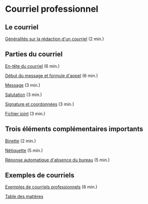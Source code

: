 # Courriel professionnel

## Le courriel

[Généralités sur la rédaction d'un courriel](http://bdl.oqlf.gouv.qc.ca/bdl/gabarit_bdl.asp?Th=2&t1=&id=2347 "Lien vers l'article « Généralités sur la rédaction d'un courriel » sur la Banque de dépannage linguistique de l'Office québécois de la langue française") (2 min.)

## Parties du courriel

[En-tête du courriel](http://bdl.oqlf.gouv.qc.ca/bdl/gabarit_bdl.asp?Th=2&t1=&id=4943 "Lien vers l'article « En-tête » sur la Banque de dépannage linguistique de l'Office québécois de la langue française") (6 min.)

[Début du message et formule d'appel](http://bdl.oqlf.gouv.qc.ca/bdl/gabarit_bdl.asp?Th=2&t1=&id=4944 "Lien vers l'article « Début du message et formule d'appel » sur la Banque de dépannage linguistique de l'Office québécois de la langue française") (6 min.)

[Message](http://bdl.oqlf.gouv.qc.ca/bdl/gabarit_bdl.asp?Th=2&t1=&id=4945 "Lien vers l'article « Message » sur la Banque de dépannage linguistique de l'Office québécois de la langue française") (3 min.)

[Salutation](http://bdl.oqlf.gouv.qc.ca/bdl/gabarit_bdl.asp?Th=2&t1=&id=4946 "Lien vers l'article « Salutation » sur la Banque de dépannage linguistique de l'Office québécois de la langue française") (3 min.)

[Signature et coordonnées](http://bdl.oqlf.gouv.qc.ca/bdl/gabarit_bdl.asp?Th=2&t1=&id=4947 "Lien vers l'article « Signature et coordonnées » sur la Banque de dépannage linguistique de l'Office québécois de la langue française") (3 min.)

[Fichier joint](http://bdl.oqlf.gouv.qc.ca/bdl/gabarit_bdl.asp?Th=2&t1=&id=4949 "Lien vers l'article « Fichier joint » sur la Banque de dépannage linguistique de l'Office québécois de la langue française") (3 min.)

## Trois éléments complémentaires importants

[Binette](http://bdl.oqlf.gouv.qc.ca/bdl/gabarit_bdl.asp?Th=2&t1=&id=2806 "Lien vers l'article « Binette » sur la Banque de dépannage linguistique de l'Office québécois de la langue française") (2 min.)

[Nétiquette](http://bdl.oqlf.gouv.qc.ca/bdl/gabarit_bdl.asp?Th=2&t1=&id=2794 "Lien vers l'article « Nétiquette » sur la Banque de dépannage linguistique de l'Office québécois de la langue française") (5 min.)

[Réponse automatique d'absence du bureau](http://bdl.oqlf.gouv.qc.ca/bdl/gabarit_bdl.asp?Th=2&t1=&id=4680 "Lien vers l'article « Réponse automatique d'absence du bureau » sur la Banque de dépannage linguistique de l'Office québécois de la langue française") (5 min.)

## Exemples de courriels

[Exemples de courriels professionnels](http://bdl.oqlf.gouv.qc.ca/bdl/gabarit_bdl.asp?Th=2&t1=&id=2795 "Lien vers l'article « Exemples de courriels professionnels » sur la Banque de dépannage linguistique de l'Office québécois de la langue française") (6 min.)





[Table des matières](SUMMARY.md)